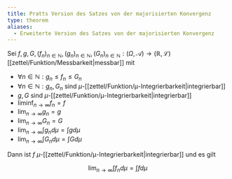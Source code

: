 ```yaml
---
title: Pratts Version des Satzes von der majorisierten Konvergenz
type: theorem
aliases:
  - Erweiterte Version des Satzes von der majorisierten Konvergenz
---
```


Sei $f, g, G, (f_n)_{n \in \mathbb{N}}, (g_n)_{n \in \mathbb{N}}, (G_n)_{n \in \mathbb{N}} : (\Omega, \mathcal{A}) \to (\mathbb{R}, \mathcal{L})$ [[zettel/Funktion/Messbarkeit|messbar]] mit
- $\forall n \in \mathbb{N} : g_n \le f_n \le G_n$
- $\forall n \in \mathbb{N} : g_n, G_n$ sind $\mu$-[[zettel/Funktion/μ-Integrierbarkeit|integrierbar]]
- $g, G$ sind $\mu$-[[zettel/Funktion/μ-Integrierbarkeit|integrierbar]]
- $\liminf_{n \to \infty} f_n = f$
- $\lim_{n \to \infty} g_n = g$
- $\lim_{n \to \infty} G_n = G$
- $\lim_{n \to \infty} \int g_n d\mu = \int g d\mu$
- $\lim_{n \to \infty} \int G_n d\mu = \int G d\mu$

Dann ist $f$ $\mu$-[[zettel/Funktion/μ-Integrierbarkeit|integrierbar]] und es gilt

$$
	\lim_{n \to \infty} \int f_n d\mu = \int f d\mu
$$